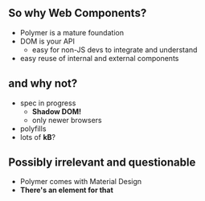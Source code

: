 ## So why Web Components?

* Polymer is a mature foundation
* DOM is your API
  * easy for non-JS devs to integrate and understand
* easy reuse of internal and external components

## and why not?

* spec in progress
  * **Shadow DOM!**
  * only newer browsers
* polyfills
* lots of **kB**?

## Possibly irrelevant and questionable

* Polymer comes with Material Design
* **There's an element for that**